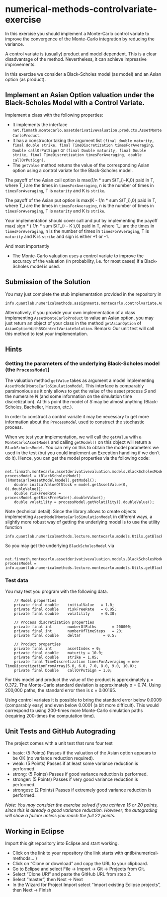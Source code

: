 # numerical-methods-controlvariate-exercise

In this exercise you should implement a Monte-Carlo control variate to improve
the convergence of the Monte-Carlo integration by reducing the variance.

A control variate is (usually) product and model dependent. This is a clear
disadvantage of the method. Nevertheless, it can achieve impressive improvements.

In this exercise we consider a Black-Scholes model (as model) and an Asian option
(as product).

## Implement an Asian Option valuation under the Black-Scholes Model with a Control Variate.

Implement a class with the following properties:

- It implements the interface `net.finmath.montecarlo.assetderivativevaluation.products.AssetMonteCarloProduct`.
- It has a constructor taking the argument list `(final double maturity, final double strike, final TimeDiscretization timesForAveraging, Double callOrPutSign)`
or `(final Double maturity, final Double strike, final TimeDiscretization timesForAveraging, double callOrPutSign)`.
- The `getValue` method returns the value of the corresponding Asian option using a control variate
for the Black-Scholes model.

The payoff of the Asian call option is max(1/n * sum S(T_i)-K,0) paid in T, where T_i are the times in `timesForAveraging`, n is the number of times in `timesForAveraging`, T is `maturity` and K is `strike`.

The payoff of the Asian put option is max(K - 1/n * sum S(T_i),0) paid in T, where T_i are the times in `timesForAveraging`, n is the number of times in `timesForAveraging`, T is `maturity` and K is `strike`.

Your implementation should cover call and put by implementing the payoff 
max( sign * ( 1/n * sum S(T_i) - K ),0) paid in T, where T_i are the times in `timesForAveraging`, n is the number of times in `timesForAveraging`, T is `maturity` and K is `strike` and sign is either +1 or -1.

And most importantly

- The Monte-Carlo valuation uses a control variate to improve the accuracy of the valuation
(in probability, i.e. for most cases) if a Black-Scholes model is used.

## Submission of the Solution

You may just complete the stub implementation provided in the repository in

```
info.quantlab.numericalmethods.assignments.montecarlo.controlvariate.AsianOptionWithBSControlVariate
```

Alternatively, if you provide your own implementation of a class implementing `AssetMonteCarloProduct` to value an Asian option, you may just return an object of your class in the method `getAsianOption` of `AsianOptionWithBSControlVariateSolution`. Remark: Our unit test will call this method to test your implementation.

## Hints

### Getting the parameters of the underlying Black-Scholes model (the `ProcessModel`)

The valuation method `getValue` takes as argument a model implementing `AssetModelMonteCarloSimulationModel`.
This interface is comparably parsimonious as it only allows to get the value of the asset process *S*
and the numeraire *N* (and some information on the simulation time discretization).
At this point the model of *S* may be almost anything (Black-Scholes, Bachelier, Heston, etc.).

In order to construct a control variate it may be necessary to get more information about
the `ProcessModel` used to construct the stochastic process.

When we test your implementation, we will call the `getValue` with a `MonteCarloAssetModel` and calling `getModel()` on this object will return a `BlackScholesModel`. You can rely on this to obtain the model parameters we used in the test (but you could
implement an Exception handling if we don't do it). Hence, you can get the model properties via the following code:

```
	net.finmath.montecarlo.assetderivativevaluation.models.BlackScholesModel processModel = (BlackScholesModel) ((MonteCarloAssetModel)model).getModel();
	double initialValueOfStock = model.getAssetValue(0, 0).doubleValue();
	double riskFreeRate = processModel.getRiskFreeRate().doubleValue();
	double volatility = processModel.getVolatility().doubleValue();
```

Note (technical detail): Since the library allows to create objects implementing `AssetModelMonteCarloSimulationModel` in different ways, a slightly more robust way of getting the underlying model is to use the utility function

```
info.quantlab.numericalmethods.lecture.montecarlo.models.Utils.getBlackScholesModelFromMonteCarloModel
```

So you may get the underlying `BlackScholesModel` via

```
	net.finmath.montecarlo.assetderivativevaluation.models.BlackScholesModel processModel = info.quantlab.numericalmethods.lecture.montecarlo.models.Utils.getBlackScholesModelFromMonteCarloModel(model);
```

### Test data

You may test you program with the following data.

```
	// Model properties
	private final double	initialValue   = 1.0;
	private final double	riskFreeRate   = 0.05;
	private final double	volatility     = 0.30;

	// Process discretization properties
	private final int		numberOfPaths		= 200000;
	private final int		numberOfTimeSteps	= 20;
	private final double	deltaT			= 0.5;

	// Product properties
	private final int		assetIndex = 0;
	private final double	maturity = 10.0;
	private final double	strike = 1.05;
	private final TimeDiscretization timesForAveraging = new TimeDiscretizationFromArray(5.0, 6.0, 7.0, 8.0, 9.0, 10.0);
	private final Double	callOrPutSign = 1.0;
```

For this model and product the value of the product is approximately &mu; = 0.372.
The Monte-Carlo standard deviation is approximately &sigma; = 0.74.
Using 200,000 paths, the standard error then is &epsilon; = 0.00165.

Using control variates it is possible to bring the standard error below 0.0009 (comparably easy) and even below 0.0001 (a bit more difficult). This would correspond to using 200-times more Monte-Carlo simulation paths (requiring 200-times the computation time).

## Unit Tests and GitHub Autograding

The project comes with a unit test that runs four test

- basic: (5 Points) Passes if the valuation of the Asian option appears to be OK (no variance reduction required).
- weak: (5 Points) Passes if at least some variance reduction is performed.
- strong: (5 Points) Passes if good variance reduction is performed.
- stronger: (5 Points) Passes if very good variance reduction is performed.
- strongest: (2 Points) Passes if extremely good variance reduction is performed.

*Note: You may consider the exercise solved if you achieve 15 or 20 points, since this is already a good variance reduction. However, the autograding will show a failure unless you reach the full 22 points.*

## Working in Eclipse

Import this git repository into Eclipse and start working.

- Click on the link to your repository (the link starts with qntlb/numerical-methods… )
- Click on “Clone or download” and copy the URL to your clipboard.
- Go to Eclipse and select File -> Import -> Git -> Projects from Git.
- Select “Clone URI” and paste the GitHub URL from step 2.
- Select “master”, then Next -> Next
- In the Wizard for Project Import select “Import existing Eclipse projects”, then Next -> Finish


